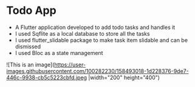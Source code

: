 # **Todo App**
- A Flutter application developed to add todo tasks and handles it
- I used Sqflite as a local database to store all the tasks
- I used flutter_slidable package to make task item slidable and can be dismissed
- I used Bloc as a state management



![This is an image](https://user-images.githubusercontent.com/100282230/158493018-1d228376-9de7-446c-9938-cb5c5223cbfd.jpeg |width="200" height="400")






